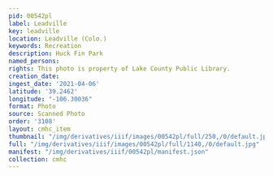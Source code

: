 ```yaml
---
pid: 00542pl
label: Leadville
key: leadville
location: Leadville (Colo.)
keywords: Recreation
description: Huck Fin Park
named_persons: 
rights: This photo is property of Lake County Public Library.
creation_date: 
ingest_date: '2021-04-06'
latitude: '39.2462'
longitude: "-106.30036"
format: Photo
source: Scanned Photo
order: '3108'
layout: cmhc_item
thumbnail: "/img/derivatives/iiif/images/00542pl/full/250,/0/default.jpg"
full: "/img/derivatives/iiif/images/00542pl/full/1140,/0/default.jpg"
manifest: "/img/derivatives/iiif/00542pl/manifest.json"
collection: cmhc
---
```

